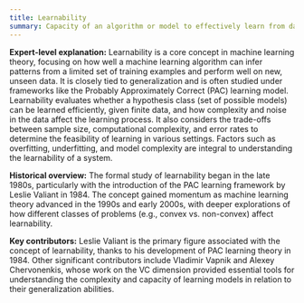 ```yaml
---
title: Learnability
summary: Capacity of an algorithm or model to effectively learn from data, often measured by how well it can generalize from training data to unseen data.
---
```


**Expert-level explanation:** Learnability is a core concept in machine learning theory, focusing on how well a machine learning algorithm can infer patterns from a limited set of training examples and perform well on new, unseen data. It is closely tied to generalization and is often studied under frameworks like the Probably Approximately Correct (PAC) learning model. Learnability evaluates whether a hypothesis class (set of possible models) can be learned efficiently, given finite data, and how complexity and noise in the data affect the learning process. It also considers the trade-offs between sample size, computational complexity, and error rates to determine the feasibility of learning in various settings. Factors such as overfitting, underfitting, and model complexity are integral to understanding the learnability of a system.

**Historical overview:** The formal study of learnability began in the late 1980s, particularly with the introduction of the PAC learning framework by Leslie Valiant in 1984. The concept gained momentum as machine learning theory advanced in the 1990s and early 2000s, with deeper explorations of how different classes of problems (e.g., convex vs. non-convex) affect learnability.

**Key contributors:** Leslie Valiant is the primary figure associated with the concept of learnability, thanks to his development of PAC learning theory in 1984. Other significant contributors include Vladimir Vapnik and Alexey Chervonenkis, whose work on the VC dimension provided essential tools for understanding the complexity and capacity of learning models in relation to their generalization abilities.
